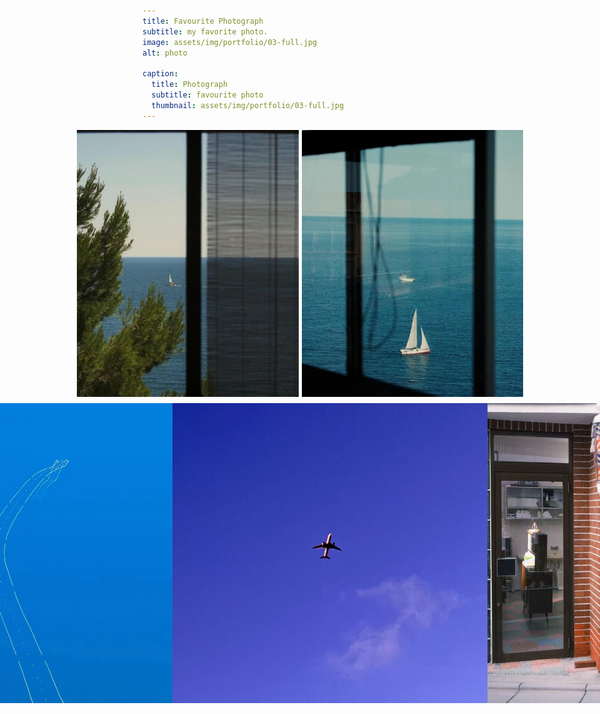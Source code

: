 ```yaml
---
title: Favourite Photograph
subtitle: my favorite photo.
image: assets/img/portfolio/03-full.jpg
alt: photo

caption:
  title: Photograph
  subtitle: favourite photo
  thumbnail: assets/img/portfolio/03-full.jpg
---
```


<div style="display: flex; justify-content: center; gap: 5px;">
  <img src="assets/img/photo/p1.jpg" alt="Phone1" title="Phone1" style="width: 355px; height: 427px;">
  <img src="assets/img/photo/p2.jpg" alt="Phone2" title="Phone2" style="width: 355px; height: 427px;">
</div>

<div style="display: flex; justify-content: center; margin-top: 10px;">
  <img src="assets/img/photo/p3.jpg" alt="Phone3" title="Phone3" style="width: 640px; height: 480px; object-fit: cover;">
  <img src="assets/img/photo/p4.jpg" alt="Phone3" title="Phone4" style="width: 640px; height: 480px; object-fit: cover;">
  <img src="assets/img/photo/p5.jpg" alt="Phone3" title="Phone5" style="width: 640px; height: 480px; object-fit: cover;">
  <img src="assets/img/photo/p6.jpg" alt="Phone3" title="Phone6" style="width: 640px; height: 480px; object-fit: cover;">
  <img src="assets/img/photo/p7.jpg" alt="Phone3" title="Phone7" style="width: 640px; height: 480px; object-fit: cover;">
  <img src="assets/img/photo/p8.jpg" alt="Phone3" title="Phone8" style="width: 640px; height: 480px; object-fit: cover;">
  <img src="assets/img/photo/p9.jpg" alt="Phone3" title="Phone9" style="width: 640px; height: 480px; object-fit: cover;">
  <img src="assets/img/photo/p10.jpg" alt="Phone3" title="Phone10" style="width: 640px; height: 480px; object-fit: cover;">
  <img src="assets/img/photo/p11.jpg" alt="Phone3" title="Phone11" style="width: 640px; height: 480px; object-fit: cover;">
</div>


